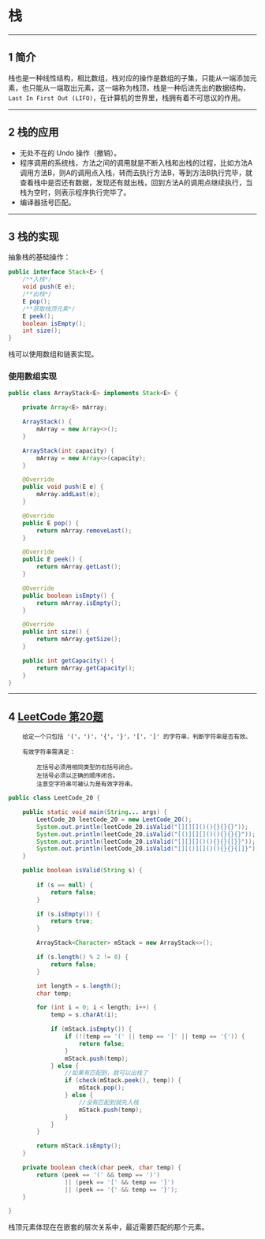 # 栈

---
## 1 简介

栈也是⼀种线性结构，相⽐数组，栈对应的操作是数组的⼦集，只能从⼀端添加元素，也只能从⼀端取出元素，这⼀端称为栈顶，栈是⼀种后进先出的数据结构，`Last In First Out (LIFO)`，在计算机的世界⾥，栈拥有着不可思议的作⽤。

---
## 2 栈的应⽤

- ⽆处不在的 Undo 操作（撤销）。
- 程序调⽤的系统栈，方法之间的调用就是不断入栈和出栈的过程，比如方法A 调用方法B，则A的调用点入栈，转而去执行方法B，等到方法B执行完毕，就查看栈中是否还有数据，发现还有就出栈，回到方法A的调用点继续执行，当栈为空时，则表示程序执行完毕了。
- 编译器括号匹配。

---
## 3 栈的实现

抽象栈的基础操作：

```java
public interface Stack<E> {
    /**入栈*/
    void push(E e);
    /**出栈*/
    E pop();
    /**获取栈顶元素*/
    E peek();
    boolean isEmpty();
    int size();
}
```

栈可以使用数组和链表实现。

### 使用数组实现

```java
public class ArrayStack<E> implements Stack<E> {

    private Array<E> mArray;

    ArrayStack() {
        mArray = new Array<>();
    }

    ArrayStack(int capacity) {
        mArray = new Array<>(capacity);
    }

    @Override
    public void push(E e) {
        mArray.addLast(e);
    }

    @Override
    public E pop() {
        return mArray.removeLast();
    }

    @Override
    public E peek() {
        return mArray.getLast();
    }

    @Override
    public boolean isEmpty() {
        return mArray.isEmpty();
    }

    @Override
    public int size() {
        return mArray.getSize();
    }

    public int getCapacity() {
        return mArray.getCapacity();
    }
}
```

---
## 4 [LeetCode 第20题](https://leetcode-cn.com/problems/valid-parentheses/description/)
 

        给定一个只包括 '('，')'，'{'，'}'，'['，']' 的字符串，判断字符串是否有效。

        有效字符串需满足：

            左括号必须用相同类型的右括号闭合。
            左括号必须以正确的顺序闭合。
            注意空字符串可被认为是有效字符串。

```java
public class LeetCode_20 {

    public static void main(String... args) {
        LeetCode_20 leetCode_20 = new LeetCode_20();
        System.out.println(leetCode_20.isValid("[][][]()(){}{}{}"));
        System.out.println(leetCode_20.isValid("[()][][]()(){}{}{}"));
        System.out.println(leetCode_20.isValid("[][][]()(){}{}{[}}"));
        System.out.println(leetCode_20.isValid("[][()][]()(){}{}{[]}"));
    }

    public boolean isValid(String s) {
        
        if (s == null) {
            return false;
        }

        if (s.isEmpty()) {
            return true;
        }

        ArrayStack<Character> mStack = new ArrayStack<>();

        if (s.length() % 2 != 0) {
            return false;
        }

        int length = s.length();
        char temp;

        for (int i = 0; i < length; i++) {
            temp = s.charAt(i);

            if (mStack.isEmpty()) {
                if (!(temp == '(' || temp == '[' || temp == '{')) {
                    return false;
                }
                mStack.push(temp);
            } else {
                //如果有匹配到，就可以出栈了
                if (check(mStack.peek(), temp)) {
                    mStack.pop();
                } else {
                    //没有匹配到就先入栈
                    mStack.push(temp);
                }
            }
        }

        return mStack.isEmpty();
    }

    private boolean check(char peek, char temp) {
        return (peek == '(' && temp == ')')
                || (peek == '[' && temp == ']')
                || (peek == '{' && temp == '}');
    }

}
```

栈顶元素体现在在嵌套的层次关系中，最近需要匹配的那个元素。
